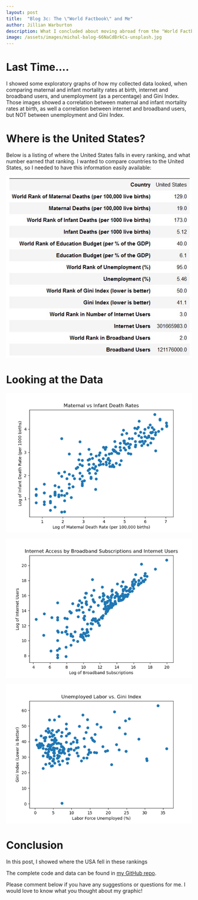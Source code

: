 ```yaml
---
layout: post
title:  "Blog 3c: The \"World Factbook\" and Me"
author: Jillian Warburton
description: What I concluded about moving abroad from the "World Factbook"
image: /assets/images/michal-balog-66NaCdBrkCs-unsplash.jpg  
---
```


# Last Time....  

I showed some exploratory graphs of how my collected data looked, when comparing maternal and infant mortality rates at birth, internet and broadband users, and unemployment (as a percentage) and Gini Index. Those images showed a correlation between maternal and infant mortality rates at birth, as well a correlation between internet and broadband users, but NOT between unemployment and Gini Index.  

# Where is the United States?

Below is a listing of where the United States falls in every ranking, and what number earned that ranking. I wanted to compare countries to the United States, so I needed to have this information easily available:  

![Figure](https://raw.githubusercontent.com/JillianWarburton/my386blog/main/assets/images/United_States_ranks.jpg)

# Looking at the Data

![Figure](https://raw.githubusercontent.com/JillianWarburton/my386blog/main/assets/images/health.png)

![Figure](https://raw.githubusercontent.com/JillianWarburton/my386blog/main/assets/images/internets.png)

![Figure](https://raw.githubusercontent.com/JillianWarburton/my386blog/main/assets/images/econ.png)


# Conclusion  

In this post, I showed where the USA fell in these rankings

The complete code and data can be found in [my GitHub repo](https://github.com/JillianWarburton/Country_Data).  

Please comment below if you have any suggestions or questions for me. I would love to know what you thought about my graphic!